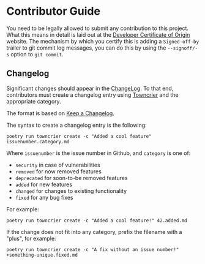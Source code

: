 <!--
SPDX-FileCopyrightText: Contributors to the Fedora Project

SPDX-License-Identifier: MIT
-->

# Contributor Guide

You need to be legally allowed to submit any contribution to this project. What this means in detail
is laid out at the [Developer Certificate of Origin](https://developercertificate.org) website.
The mechanism by which you certify this is adding a `Signed-off-by` trailer to git commit log
messages, you can do this by using the `--signoff/-s` option to `git commit`.

## Changelog

Significant changes should appear in the [ChangeLog](changelog). To that end, contributors must
create a changelog entry using [Towncrier](https://towncrier.readthedocs.io/) and the appropriate
category.

The format is based on [Keep a Changelog](https://keepachangelog.com/en/1.0.0/).

The syntax to create a changelog entry is the following:

```
poetry run towncrier create -c "Added a cool feature" issuenumber.category.md
```

Where `issuenumber` is the issue number in Github, and `category` is one of:

- `security` in case of vulnerabilities
- `removed` for now removed features
- `deprecated` for soon-to-be removed features
- `added` for new features
- `changed` for changes to existing functionality
- `fixed` for any bug fixes

For example:

```
poetry run towncrier create -c "Added a cool feature!" 42.added.md
```

If the change does not fit into any category, prefix the filename with a "plus", for example:

```
poetry run towncrier create -c "A fix without an issue number!" +something-unique.fixed.md
```
